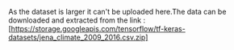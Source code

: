 As the dataset is larger it can't be uploaded here.The data can be downloaded and extracted from the link : [https://storage.googleapis.com/tensorflow/tf-keras-datasets/jena_climate_2009_2016.csv.zip]
